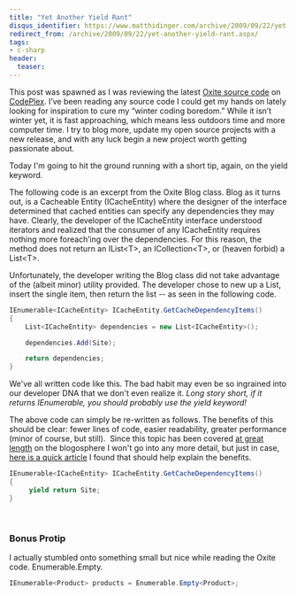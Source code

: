 ```yaml
---
title: "Yet Another Yield Rant"
disqus_identifier: https://www.matthidinger.com/archive/2009/09/22/yet-another-yield-rant.aspx
redirect_from: /archive/2009/09/22/yet-another-yield-rant.aspx/
tags: 
- c-sharp
header:
  teaser: 
---
```

This post was spawned as I was reviewing the latest [Oxite source code](https://oxite.codeplex.com/SourceControl/changeset/view/43567#709744) on [CodePlex](https://oxite.codeplex.com). I’ve been reading any source code I could get my hands on lately looking for inspiration to cure my “winter coding boredom.” While it isn’t winter yet, it is fast approaching, which means less outdoors time and more computer time. I try to blog more, update my open source projects with a new release, and with any luck begin a new project worth getting passionate about.

Today I'm going to hit the ground running with a short tip, again, on the yield keyword.

The following code is an excerpt from the Oxite Blog class. Blog as it turns out, is a Cacheable Entity (ICacheEntity) where the designer of the interface determined that cached entities can specify any dependencies they may have. Clearly, the developer of the ICacheEntity interface understood iterators and realized that the consumer of any ICacheEntity requires nothing more foreach’ing over the dependencies. For this reason, the method does not return an IList&lt;T&gt;, an ICollection&lt;T&gt;, or (heaven forbid) a List&lt;T&gt;.

Unfortunately, the developer writing the Blog class did not take advantage of the (albeit minor) utility provided. The developer chose to new up a List, insert the single item, then return the list -- as seen in the following code.

```csharp
IEnumerable<ICacheEntity> ICacheEntity.GetCacheDependencyItems()
{
    List<ICacheEntity> dependencies = new List<ICacheEntity>();

    dependencies.Add(Site);

    return dependencies;
}
```

We've all written code like this. The bad habit may even be so ingrained into our developer DNA that we don't even realize it. *Long story short, if it returns IEnumerable, you should probably use the yield keyword!*

The above code can simply be re-written as follows. The benefits of this should be clear: fewer lines of code, easier readability, greater performance (minor of course, but still).  Since this topic has been covered [at great length](https://lmgtfy.com/?q=c%23+yield) on the blogosphere I won't go into any more detail, but just in case, [here is a quick article](https://www.ytechie.com/2009/02/using-c-yield-for-readability-and-performance.html) I found that should help explain the benefits.

```csharp
IEnumerable<ICacheEntity> ICacheEntity.GetCacheDependencyItems()
{
     yield return Site;
}
```

 

### Bonus Protip

I actually stumbled onto something small but nice while reading the Oxite code. Enumerable.Empty.

```csharp
IEnumerable<Product> products = Enumerable.Empty<Product>;
```

 

